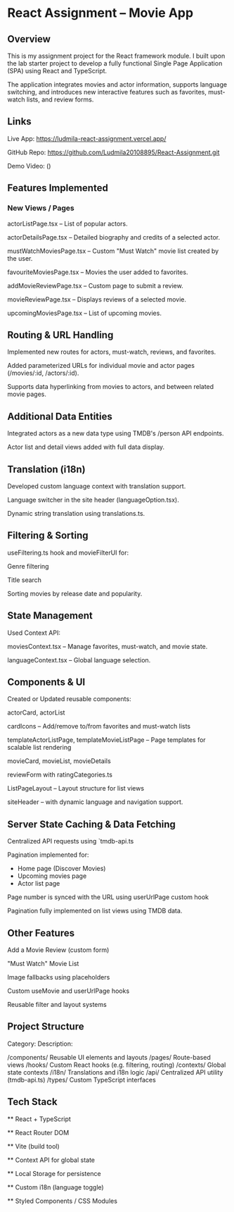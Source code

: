 # React Assignment – Movie App

## Overview

This is my assignment project for the React framework module. I built upon the lab starter project to develop a fully functional Single Page Application (SPA) using React and TypeScript.

The application integrates movies and actor information, supports language switching, and introduces new interactive features such as favorites, must-watch lists, and review forms.

## Links

Live App: https://ludmila-react-assignment.vercel.app/

GitHub Repo: https://github.com/Ludmila20108895/React-Assignment.git

Demo Video: ()

## Features Implemented

### New Views / Pages

actorListPage.tsx – List of popular actors.

actorDetailsPage.tsx – Detailed biography and credits of a selected actor.

mustWatchMoviesPage.tsx – Custom "Must Watch" movie list created by the user.

favouriteMoviesPage.tsx – Movies the user added to favorites.

addMovieReviewPage.tsx – Custom page to submit a review.

movieReviewPage.tsx – Displays reviews of a selected movie.

upcomingMoviesPage.tsx – List of upcoming movies.

## Routing & URL Handling

Implemented new routes for actors, must-watch, reviews, and favorites.

Added parameterized URLs for individual movie and actor pages (/movies/:id, /actors/:id).

Supports data hyperlinking from movies to actors, and between related movie pages.

## Additional Data Entities

Integrated actors as a new data type using TMDB's /person API endpoints.

Actor list and detail views added with full data display.

## Translation (i18n)

Developed custom language context with translation support.

Language switcher in the site header (languageOption.tsx).

Dynamic string translation using translations.ts.

## Filtering & Sorting

useFiltering.ts hook and movieFilterUI for:

Genre filtering

Title search

Sorting movies by release date and popularity.

## State Management

Used Context API:

moviesContext.tsx – Manage favorites, must-watch, and movie state.

languageContext.tsx – Global language selection.

## Components & UI

Created or Updated reusable components:

actorCard, actorList

cardIcons – Add/remove to/from favorites and must-watch lists

templateActorListPage, templateMovieListPage – Page templates for scalable list rendering

movieCard, movieList, movieDetails

reviewForm with ratingCategories.ts

ListPageLayout – Layout structure for list views

siteHeader – with dynamic language and navigation support.

## Server State Caching & Data Fetching

Centralized API requests using `tmdb-api.ts

Pagination implemented for:

- Home page (Discover Movies)
- Upcoming movies page
- Actor list page

Page number is synced with the URL using userUrlPage custom hook

Pagination fully implemented on list views using TMDB data.

## Other Features

Add a Movie Review (custom form)

"Must Watch" Movie List

Image fallbacks using placeholders

Custom useMovie and userUrlPage hooks

Reusable filter and layout systems

## Project Structure

Category: Description:

/components/ Reusable UI elements and layouts
/pages/ Route-based views
/hooks/ Custom React hooks (e.g. filtering, routing)
/contexts/ Global state contexts
/i18n/ Translations and i18n logic
/api/ Centralized API utility (tmdb-api.ts)
/types/ Custom TypeScript interfaces

## Tech Stack

\*\* React + TypeScript

\*\* React Router DOM

\*\* Vite (build tool)

\*\* Context API for global state

\*\* Local Storage for persistence

\*\* Custom i18n (language toggle)

\*\* Styled Components / CSS Modules
